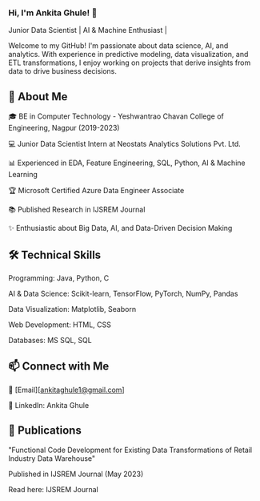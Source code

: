### Hi, I'm Ankita Ghule! 👋

Junior Data Scientist | AI & Machine Enthusiast |

Welcome to my GitHub! I'm passionate about data science, AI, and analytics. With experience in predictive modeling, data visualization, and ETL transformations, I enjoy working on projects that derive insights from data to drive business decisions.


## 🚀 About Me

🎓 BE in Computer Technology - Yeshwantrao Chavan College of Engineering, Nagpur (2019-2023)

💻 Junior Data Scientist Intern at Neostats Analytics Solutions Pvt. Ltd.

📊 Experienced in EDA, Feature Engineering, SQL, Python, AI & Machine Learning

🏆 Microsoft Certified Azure Data Engineer Associate

📚 Published Research in IJSREM Journal

✨ Enthusiastic about Big Data, AI, and Data-Driven Decision Making


## 🛠️ Technical Skills

Programming: Java, Python, C

AI & Data Science: Scikit-learn, TensorFlow, PyTorch, NumPy, Pandas

Data Visualization: Matplotlib, Seaborn

Web Development: HTML, CSS

Databases: MS SQL, SQL


## 📫 Connect with Me

📧 [Email][ankitaghule1@gmail.com]

🔗 LinkedIn: Ankita Ghule


## 🏅 Publications

"Functional Code Development for Existing Data Transformations of Retail Industry Data Warehouse"

Published in IJSREM Journal (May 2023)

Read here: IJSREM Journal
